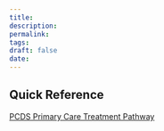 ```yaml
---
title:
description: 
permalink: 
tags: 
draft: false
date:
---
```

## Quick Reference 
[PCDS Primary Care Treatment Pathway](https://www.pcds.org.uk/files/general/hs-pathway-web.pdf)

